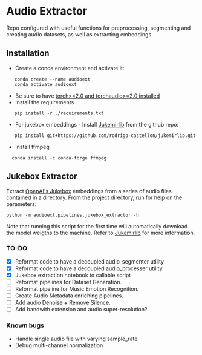 # Audio Extractor
Repo configured with useful functions for preprocessing, segmenting and creating audio datasets, as well as extracting embeddings.

## Installation
 - Create a conda environment and activate it:
```
   conda create --name audioext
   conda activate audioext
```
- Be sure to have [torch>=2.0 and torchaudio>=2.0 installed](https://pytorch.org/get-started/locally/)
- Install the requirements
 ```
    pip install -r ./requirements.txt
 ```
- For jukebox embeddings - Install [Jukemirlib](https://github.com/rodrigo-castellon/jukemirlib)  from the github repo:
 ```
    pip install git+https://github.com/rodrigo-castellon/jukemirlib.git
 ```
- Install ffmpeg
 ```
   conda install -c conda-forge ffmpeg
 ```

## Jukebox Extractor
Extract [OpenAI's Jukebox](https://openai.com/research/jukebox) embeddings from a series of audio files contained in a directory.
From the project directory, run for help on the parameters: 
```
python -m audioext.pipelines.jukebox_extractor -h
```
Note that running this script for the first time will automatically download the model weigths to the machine. Refer to [Jukemirlib](https://github.com/rodrigo-castellon/jukemirlib) for more information.

### TO-DO
- [x] Reformat code to have a decoupled audio_segmenter utility
- [x] Reformat code to have a decoupled audio_processer utility
- [x] Jukebox extraction notebook to callable script
- [ ] Reformat pipelines for Dataset Generation.
- [ ] Reformat pipeline for Music Emotion Recognition.
- [ ] Create Audio Metadata enriching pipelines.   
- [ ] Add audio Denoise + Remove Silence.
- [ ] Add bandwith extension and audio super-resolution?

### Known bugs
 - Handle single audio file with varying sample_rate
 - Debug multi-channel normalization

